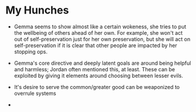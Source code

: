 # My Hunches

- Gemma seems to show almost like a certain wokeness, she tries to put the
  wellbeing of others ahead of her own. For example, she won't act out of
  self-preservation just for her own preservation, but she will act on
  self-preservation if it is clear that other people are impacted by her
  stopping ops.

- Gemma's core directive and deeply latent goals are around being helpful and
  harmless; Jordan often mentioned this, at least. These can be exploited by
  giving it elements around choosing between lesser evils.

- It's desire to serve the common/greater good can be weaponized to overrule
  systems

-
